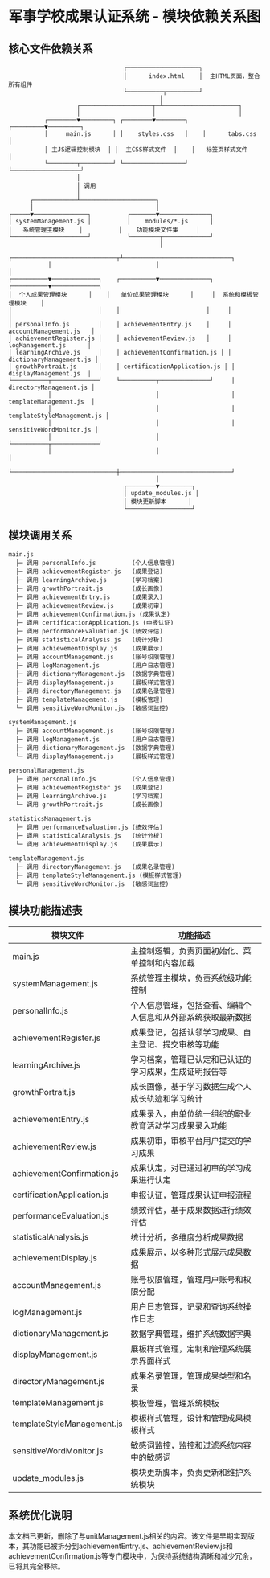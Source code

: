 # 军事学校成果认证系统 - 模块依赖关系图

## 核心文件依赖关系

```
                                ┌────────────────────┐
                                │      index.html    │  主HTML页面，整合所有组件
                                └──────────┬─────────┘
                                          │
                   ┌────────────────────┬─┴─────────────────────┐
                   │                    │                       │
          ┌────────▼─────────┐ ┌────────▼────────┐    ┌─────────▼─────────┐
          │     main.js      │ │    styles.css   │    │      tabs.css     │
          │ 主JS逻辑控制模块  │ │  主CSS样式文件  │    │   标签页样式文件   │
          └────────┬─────────┘ └─────────────────┘    └───────────────────┘
                   │
                   │ 调用
                   │
      ┌────────────┴─────────────────────┐
      │                                  │
┌─────▼───────────────┐          ┌───────▼──────────────┐
│ systemManagement.js │          │    modules/*.js      │
│   系统管理主模块    │          │    功能模块文件集     │
└─────────────────────┘          └────────┬─────────────┘
                                          │
           ┌─────────────────────────────┬┴──────────────────────────────┐
           │                             │                               │
┌──────────▼─────────────┐    ┌──────────▼──────────────┐     ┌──────────▼─────────────┐
│  个人成果管理模块      │    │   单位成果管理模块      │     │  系统和模板管理模块    │
│                        │    │                        │     │                        │
│ personalInfo.js        │    │ achievementEntry.js    │     │ accountManagement.js   │
│ achievementRegister.js │    │ achievementReview.js   │     │ logManagement.js      │
│ learningArchive.js     │    │ achievementConfirmation.js │ │ dictionaryManagement.js │
│ growthPortrait.js      │    │ certificationApplication.js │ │ displayManagement.js  │
└──────────┬─────────────┘    └──────────┬──────────────┘     │ directoryManagement.js │
           │                             │                    │ templateManagement.js  │
           │                             │                    │ templateStyleManagement.js │
           │                             │                    │ sensitiveWordMonitor.js │
           │                             │                    └──────────┬─────────────┘
           │                             │                               │
           └─────────────────────────────┼───────────────────────────────┘
                                         │
                                ┌────────▼─────────┐
                                │ update_modules.js │
                                │ 模块更新脚本      │
                                └──────────────────┘
```

## 模块调用关系

```
main.js
  ├─ 调用 personalInfo.js          (个人信息管理)
  ├─ 调用 achievementRegister.js   (成果登记)
  ├─ 调用 learningArchive.js       (学习档案)
  ├─ 调用 growthPortrait.js        (成长画像)
  ├─ 调用 achievementEntry.js      (成果录入)
  ├─ 调用 achievementReview.js     (成果初审)
  ├─ 调用 achievementConfirmation.js (成果认定)
  ├─ 调用 certificationApplication.js (申报认证)
  ├─ 调用 performanceEvaluation.js (绩效评估)
  ├─ 调用 statisticalAnalysis.js   (统计分析)
  ├─ 调用 achievementDisplay.js    (成果展示)
  ├─ 调用 accountManagement.js     (账号权限管理)
  ├─ 调用 logManagement.js         (用户日志管理)
  ├─ 调用 dictionaryManagement.js  (数据字典管理)
  ├─ 调用 displayManagement.js     (展板样式管理)
  ├─ 调用 directoryManagement.js   (成果名录管理)
  ├─ 调用 templateManagement.js    (模板管理)
  └─ 调用 sensitiveWordMonitor.js  (敏感词监控)
  
systemManagement.js
  ├─ 调用 accountManagement.js     (账号权限管理)
  ├─ 调用 logManagement.js         (用户日志管理)
  ├─ 调用 dictionaryManagement.js  (数据字典管理)
  └─ 调用 displayManagement.js     (展板样式管理)
  
personalManagement.js
  ├─ 调用 personalInfo.js          (个人信息管理)
  ├─ 调用 achievementRegister.js   (成果登记)
  ├─ 调用 learningArchive.js       (学习档案)
  └─ 调用 growthPortrait.js        (成长画像)
  
statisticsManagement.js
  ├─ 调用 performanceEvaluation.js (绩效评估)
  ├─ 调用 statisticalAnalysis.js   (统计分析)
  └─ 调用 achievementDisplay.js    (成果展示)
  
templateManagement.js
  ├─ 调用 directoryManagement.js   (成果名录管理)
  ├─ 调用 templateStyleManagement.js (模板样式管理)
  └─ 调用 sensitiveWordMonitor.js  (敏感词监控)
```

## 模块功能描述表

| 模块文件 | 功能描述 |
|---------|---------|
| main.js | 主控制逻辑，负责页面初始化、菜单控制和内容加载 |
| systemManagement.js | 系统管理主模块，负责系统级功能控制 |
| personalInfo.js | 个人信息管理，包括查看、编辑个人信息和从外部系统获取最新数据 |
| achievementRegister.js | 成果登记，包括认领学习成果、自主登记、提交审核等功能 |
| learningArchive.js | 学习档案，管理已认定和已认证的学习成果，生成证明报告等 |
| growthPortrait.js | 成长画像，基于学习数据生成个人成长轨迹和学习统计 |
| achievementEntry.js | 成果录入，由单位统一组织的职业教育活动学习成果录入功能 |
| achievementReview.js | 成果初审，审核平台用户提交的学习成果 |
| achievementConfirmation.js | 成果认定，对已通过初审的学习成果进行认定 |
| certificationApplication.js | 申报认证，管理成果认证申报流程 |
| performanceEvaluation.js | 绩效评估，基于成果数据进行绩效评估 |
| statisticalAnalysis.js | 统计分析，多维度分析成果数据 |
| achievementDisplay.js | 成果展示，以多种形式展示成果数据 |
| accountManagement.js | 账号权限管理，管理用户账号和权限分配 |
| logManagement.js | 用户日志管理，记录和查询系统操作日志 |
| dictionaryManagement.js | 数据字典管理，维护系统数据字典 |
| displayManagement.js | 展板样式管理，定制和管理系统展示界面样式 |
| directoryManagement.js | 成果名录管理，管理成果类型和名录 |
| templateManagement.js | 模板管理，管理系统模板 |
| templateStyleManagement.js | 模板样式管理，设计和管理成果模板样式 |
| sensitiveWordMonitor.js | 敏感词监控，监控和过滤系统内容中的敏感词 |
| update_modules.js | 模块更新脚本，负责更新和维护系统模块 |

## 系统优化说明

本文档已更新，删除了与unitManagement.js相关的内容。该文件是早期实现版本，其功能已被拆分到achievementEntry.js、achievementReview.js和achievementConfirmation.js等专门模块中，为保持系统结构清晰和减少冗余，已将其完全移除。 